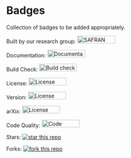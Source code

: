 # Badges

Collection of badges to be added appropriately.

Built by our research group: <a href="http://sivaramambikasaran.com/research/"> <img border="0" alt="SAFRAN" src="https://img.shields.io/badge/built%20by-SAFRAN-orange.svg" width="100" height="20"> </a>

Documentation: <a href="rtfd.io"> <img border="0" alt="Documentation" src="https://img.shields.io/badge/docs-passing-brightgreen.svg" width="100" height="20"> </a>

Build Check: <a href="https://travis-ci.org/"> <img border="0" alt="Build check" src="https://img.shields.io/badge/build-passing-brightgreen.svg" width="100" height="20"> </a>

License: <a href="https://opensource.org/licenses/MIT"> <img border="0" alt="License" src="https://img.shields.io/badge/License-MIT-brightgreen.svg" width="100" height="20"> </a>

Version: <a href="https://github.com/sivaramambikasaran/Badges"> <img border="0" alt="License" src="https://img.shields.io/badge/version-3-brightgreen.svg" width="100" height="20"> </a>

arXix: <a href="https://arxiv.org/"> <img border="0" alt="License" src="https://img.shields.io/badge/math.NA-arXiv-red.svg" width="100" height="20"> </a>

Code Quality: <a href="https://app.codacy.com/"> <img border="0" alt="Code Quality" src="https://img.shields.io/badge/code quality-A-brightgreen.svg" width="100" height="20"> </a>


Stars: [![star this repo](http://githubbadges.com/star.svg?user=sivaramambikasaran&repo=HODLR&style=flat)](https://github.com/sivaramambikasaran/HODLR)

Forks: [![fork this repo](http://githubbadges.com/fork.svg?user=sivaramambikasaran&repo=HODLR&style=flat)](https://github.com/sivaramambikasaran/HODLR/fork)
